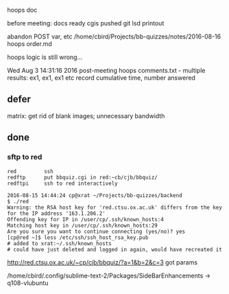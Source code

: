 
hoops doc

before meeting:
docs ready
cgis pushed
git lsd printout

abandon POST var, etc
/home/cbird/Projects/bb-quizzes/notes/2016-08-16 hoops order.md

hoops logic is still wrong...

Wed Aug  3 14:31:16 2016 post-meeting
hoops comments.txt - multiple results: ex1, ex1, ex1 etc
record cumulative time, number answered


## defer

matrix: get rid of blank images; unnecessary bandwidth

## done

### sftp to red

    red         ssh
    redftp      put bbquiz.cgi in red:~cb/cjb/bbquiz/
    redftpi     ssh to red interactively

    2016-08-15 14:44:24 cp@xrat ~/Projects/bb-quizzes/backend
    $ ./red
    Warning: the RSA host key for 'red.ctsu.ox.ac.uk' differs from the key for the IP address '163.1.206.2'
    Offending key for IP in /user/cp/.ssh/known_hosts:4
    Matching host key in /user/cp/.ssh/known_hosts:29
    Are you sure you want to continue connecting (yes/no)? yes
    [cp@red ~]$ less /etc/ssh/ssh_host_rsa_key.pub
    # added to xrat:~/.ssh/known_hosts
    # could have just deleted and logged in again, would have recreated it

http://red.ctsu.ox.ac.uk/~cp/cjb/bbquiz/?a=1&b=2&c=3 got params

/home/cbird/.config/sublime-text-2/Packages/SideBarEnhancements -> q108-vlubuntu